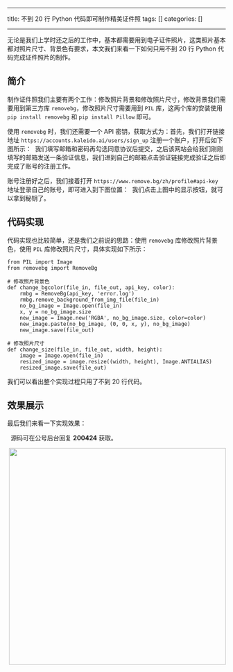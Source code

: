 
--- 
title:  不到 20 行 Python 代码即可制作精美证件照 
tags: []
categories: [] 

---
无论是我们上学时还之后的工作中，基本都需要用到电子证件照片，这类照片基本都对照片尺寸、背景色有要求，本文我们来看一下如何只用不到 20 行 Python 代码完成证件照片的制作。

## 简介

制作证件照我们主要有两个工作：修改照片背景和修改照片尺寸，修改背景我们需要用到第三方库 `removebg`，修改照片尺寸需要用到 `PIL` 库，这两个库的安装使用 `pip install removebg` 和 `pip install Pillow` 即可。

使用 `removebg` 时，我们还需要一个 API 密钥，获取方式为：首先，我们打开链接地址 `https://accounts.kaleido.ai/users/sign_up` 注册一个账户，打开后如下图所示： <img src="https://img-blog.csdnimg.cn/20200424063156397.PNG" alt=""> 我们填写邮箱和密码再勾选同意协议后提交，之后该网站会给我们刚刚填写的邮箱发送一条验证信息，我们进到自己的邮箱点击验证链接完成验证之后即完成了账号的注册工作。

账号注册好之后，我们接着打开 `https://www.remove.bg/zh/profile#api-key` 地址登录自己的账号，即可进入到下图位置： <img src="https://img-blog.csdnimg.cn/20200424063246368.PNG" alt=""> 我们点击上图中的显示按钮，就可以拿到秘钥了。

## 代码实现

代码实现也比较简单，还是我们之前说的思路：使用 `removebg` 库修改照片背景色，使用 `PIL` 库修改照片尺寸，具体实现如下所示：

```
from PIL import Image
from removebg import RemoveBg

# 修改照片背景色
def change_bgcolor(file_in, file_out, api_key, color):
    rmbg = RemoveBg(api_key, 'error.log')
    rmbg.remove_background_from_img_file(file_in)
    no_bg_image = Image.open(file_in)
    x, y = no_bg_image.size
    new_image = Image.new('RGBA', no_bg_image.size, color=color)
    new_image.paste(no_bg_image, (0, 0, x, y), no_bg_image)
    new_image.save(file_out)

# 修改照片尺寸
def change_size(file_in, file_out, width, height):
    image = Image.open(file_in)
    resized_image = image.resize((width, height), Image.ANTIALIAS)
    resized_image.save(file_out)

```

我们可以看出整个实现过程只用了不到 20 行代码。

## 效果展示

最后我们来看一下实现效果：

<img src="https://img-blog.csdnimg.cn/20200424063354335.jpg" alt=""> <img src="https://img-blog.csdnimg.cn/20200424063413372.jpg" alt=""> 源码可在公号后台回复 **200424** 获取。

<img src="https://img-blog.csdnimg.cn/20200424063728608.png#pic_center" alt=""> <img src="https://img-blog.csdnimg.cn/20200424064031758.PNG?#pic_center" alt="" width="500">
